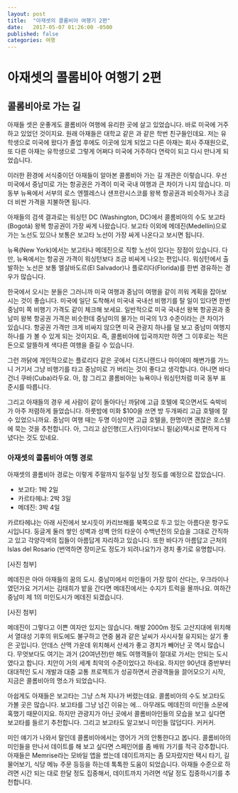 ```yaml
---
layout: post
title:  "아재셋의 콜롬비아 여행기 2편"
date:   2017-05-07 01:26:00 -0500
published: false
categories: 여행
---
```


# 아재셋의 콜롬비아 여행기 2편

## 콜롬비아로 가는 길

아재들 셋은 운좋게도 콜롬비아 여행에 유리한 곳에 살고 있었습니다. 바로 미국에
거주하고 있었던 것이지요. 원래 아재들은 대학교 같은 과 같은 학번 친구들인데요.
저는 유학생으로 미국에 왔다가 졸업 후에도 이곳에 있게 되었고 다른 아재는 회사
주재원으로, 또 다른 아재는 유학생으로 그렇게 어쩌다 미국에 거주하다 연락이
되고 다시 만나게 되었습니다.

이러한 환경에 서식중이던 아재들이 알아본 콜롬비아 가는 길 개관은 이렇습니다.
우선 미국에서 중남미로 가는 항공권은 가격이 미국 국내 여행과 큰 차이가 나지
않습니다. 미 동부 뉴욕에서 서부의 로스 엔젤레스나 샌프란시스코를 왕복 항공권과
비슷하거나 조금 더 비싼 가격을 지불하면 됩니다. 

아재들의 검색 결과로는 워싱턴 DC (Washington, DC)에서 콜롬비아의 수도
보고타(Bogotá) 왕복 항공권이 가장 싸게 나왔습니다. 보고타 이외에
메데진(Medellín)으로 가는 노선도 있으나 보통은 보고타 노선이 가장 싸게
나온다고 보시면 됩니다. 

뉴욕(New York)에서는 보고타나 메데진으로 직항 노선이 있다는 장점이 있습니다.
다만, 뉴욕에서는 항공권 가격이 워싱턴보다 조금 비싸게 나오는 편입니다.
워싱턴에서 출발하는 노선은 보통 엘살바도르(El Salvador)나 플로리다(Florida)를
한번 경유하는 경우가 많습니다.

한국에서 오시는 분들은 그러니까 미국 여행과 중남미 여행을 같이 끼워 계획을
잡아보시는 것이 좋습니다. 미국에 일단 도착해서 미국내 국내선 비행기를 탈 일이
있다면 한번 중남미 쪽 비행기 가격도 같이 체크해 보세요. 일반적으로 미국 국내선
왕복 항공권과 중남미 왕복 항공권 가격은 비슷한데 중남미의 물가는 미국의 1/3
수준이라는 큰 차이가 있습니다. 항공권 가격만 크게 비싸지 않으면 미국 관광지
하나를 덜 보고 중남미 여행지 하나를 가 볼 수 있게 되는 것이지요. 즉,
콜롬비아에 입국까지만 하면 그 이후로는 적은 돈으로 알뜰하게 색다른 여행을 즐길
수 있습니다.

그런 까닭에 개인적으로는 플로리다 같은 곳에서 디즈니랜드나 마이애미 해변가를
가느니 거기서 그냥 비행기를 타고 중남미로 가 버리는 것이 좋다고 생각합니다.
아니면 바다건너 쿠바(Cuba)라두요. 아, 참 그리고 콜롬비아는 뉴욕이나 워싱턴처럼
미국 동부 표준시를 따릅니다. 

그리고 아재들의 경우 세 사람이 같이 돌아다닌 까닭에 고급 호텔에 묵으면서도
숙박비가 아주 저렴하게 들었습니다. 하룻밤에 미화 $100을 쓰면 방 두개짜리 고급
호텔에 잘 수 있었으니까요. 중남미 여행 때는 두명 이상이면 고급 호텔을, 한명이면
괜찮은 호스텔에 묵는 것을 추천합니다. 아, 그리고 삼인행(三人行)이다보니
필(必)택시로 편하게 다녔다는 것도 있네요.

### 아재셋의 콜롬비아 여행 경로

아재셋의 콜롬비아 경로는 이렇게 주말까지 일주일 남짓 정도를 예정으로 잡았습니다.

  * 보고타: 1박 2일
  * 카르타헤냐: 2박 3일
  * 메데진: 3박 4일

카르타헤냐는 아래 사진에서 보시듯이 카리브해를 북쪽으로 두고 있는 아름다운
항구도시입니다. 둥글게 둘러 쌓인 성벽과 성벽 안의 타운이 수백년전의 모습을
그대로 간직하고 있고 각양각색의 집들이 아름답게 자리하고 있습니다. 또한
바다가 아름답고 근처의 Islas del Rosario (번역하면 장미군도 정도가 되려나요?)가
경치 좋기로 유명합니다.

[사진 첨부]

메데진은 아아 아재들의 꿈의 도시. 중남미에서 미인들이 가장 많이 산다는,
우크라이나였던가요 거기서는 김태희가 밭을 간다면 메데진에서는 수지가 트럭을
몰까나요. 여하간 중남미 제 1의 미인도시가 메데진 되겠습니다.

[사진 첨부]

메데진이 그렇다고 이쁜 여자만 있지는 않습니다. 해발 2000m 정도 고산지대에
위치해서 열대성 기후의 위도에도 불구하고 연중 봄과 같은 날씨가 사시사철
유지되는 살기 좋은 곳입니다. 안데스 산맥 가운데 위치해서 산세가 좋고 경치가
빼어난 곳 역시 많습니다. 무엇보다도 여기는 과거 (20여년전)만 해도 여행객들이
절대로 가서는 안되는 도시였다고 합니다. 치안이 거의 세계 최악의 수준이었다고
하네요. 하지만 90년대 중반부터 대대적인 도시 개발과 대중 교통 프로젝트가
성공하면서 관광객들을 끌어모으기 시작, 지금은 콜롬비아의 명소가 되었습니다.

아쉽게도 아재들은 보고타는 그냥 스쳐 지나가 버렸는데요. 콜롬비아의 수도
보고타도 가볼 곳은 많습니다. 보고타를 그냥 넘긴 이유는 에... 아무래도 메데진의
미인들 소문에 혹했기 때문이지요. 하지만 관광지가 아닌 곳에서 콜롬비아인들의
모습을 보고 싶다면 보고타를 들르기 추천합니다. 그리고 보고타도 알고보니 미인들
많덥디다. 커커커.
 
미인 얘기가 나와서 말인데 콜롬비아에서는 영어가 거의 안통한다고 봅니다.
콜롬비아의 미인들을 만나서 데이트를 해 보고 싶다면 스페인어를 좀 배워 가기를
적극 강추합니다. 아재들은 Memrise라는 모바일 앱을 썼는데 데이트까지는 좀
모자랐지만 택시 타기, 길 물어보기, 식당 메뉴 주문 등등을 하는데 톡톡한 도움이
되었습니다. 아재들 수준으로 하려면 시간 되는 대로 한달 정도 집중해서,
데이트까지 가려면 석달 정도 집중하시기를 추천합니다. 



